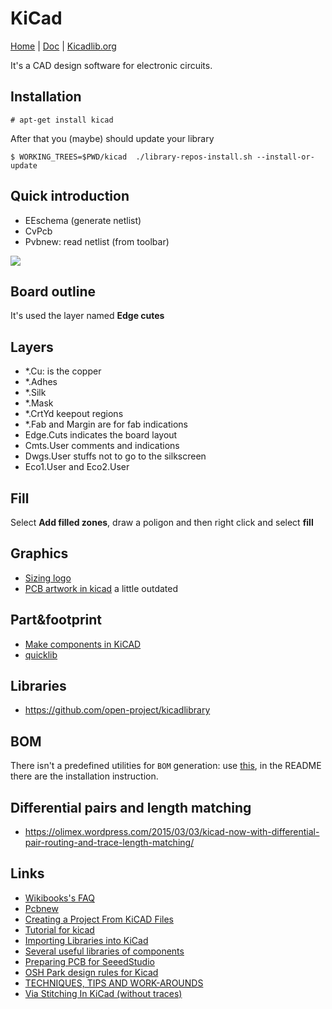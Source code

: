 # KiCad

[Home](http://kicad-pcb.org/) | [Doc](http://kicad-pcb.org/help/documentation/) | [Kicadlib.org](http://kicadlib.org)

It's a CAD design software for electronic circuits.

## Installation

    # apt-get install kicad

After that you (maybe) should update your library

    $ WORKING_TREES=$PWD/kicad  ./library-repos-install.sh --install-or-update

## Quick introduction

 - EEschema (generate netlist)
 - CvPcb
 - Pvbnew: read netlist (from toolbar)

![](http://docs.kicad-pcb.org/stable/en/images/kicad_flowchart.png)

## Board outline

It's used the layer named **Edge cutes**

## Layers

 - *.Cu: is the copper
 - *.Adhes
 - *.Silk
 - *.Mask
 - *.CrtYd keepout regions
 - *.Fab and Margin are for fab indications
 - Edge.Cuts indicates the board layout
 - Cmts.User comments and indications
 - Dwgs.User stuffs not to go to the silkscreen
 - Eco1.User and Eco2.User 

## Fill

Select **Add filled zones**, draw a poligon and then right click and select **fill**

## Graphics

 - [Sizing logo](http://www.deferredprocrastination.co.uk/blog/2016/kicad-logo-size/)
 - [PCB artwork in kicad](http://blog.komar.be/making-pcb-artwork-in-kicad/) a little outdated

## Part&footprint

 - [Make components in KiCAD](http://docs.kicad-pcb.org/4.0.7/en/getting_started_in_kicad.html#make-schematic-components-in-kicad)
 - [quicklib](http://kicad.rohrbacher.net/quicklib.php)

## Libraries

 - https://github.com/open-project/kicadlibrary

## BOM

There isn't a predefined utilities for ``BOM`` generation: use [this](https://github.com/SchrodingersGat/KiBoM), in the
README there are the installation instruction.

## Differential pairs and length matching

 - https://olimex.wordpress.com/2015/03/03/kicad-now-with-differential-pair-routing-and-trace-length-matching/

## Links

 - [Wikibooks's FAQ](https://en.wikibooks.org/wiki/Kicad/FAQ)
 - [Pcbnew](https://wiki.xtronics.com/index.php/Pcbnew)
 - [Creating a Project From KiCAD Files](https://factory.macrofab.com/help/kpdink)
 - [Tutorial for kicad](http://store.curiousinventor.com/guides/kicad)
 - [Importing Libraries into KiCad](http://www.accelerated-designs.com/help/KiCad_Library.html)
 - [Several useful libraries of components](http://smisioto.no-ip.org/elettronica/kicad/kicad-en.htm)
 - [Preparing PCB for SeeedStudio](http://support.seeedstudio.com/knowledgebase/articles/1824574-how-to-generate-gerber-and-drill-files-from-kicad)
 - [OSH Park design rules for Kicad](http://docs.oshpark.com/design-tools/kicad/kicad-design-rules/)
 - [TECHNIQUES, TIPS AND WORK-AROUNDS](https://flyingcarsandstuff.com/2016/10/kicad-techniques-tips-and-work-arounds/)
 - [Via Stitching In KiCad (without traces)](https://www.youtube.com/watch?v=Hp5ngKtl7S4)
